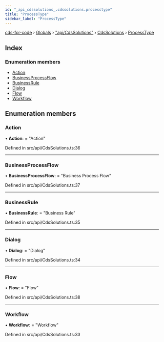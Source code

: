 ```yaml
---
id: "_api_cdssolutions_.cdssolutions.processtype"
title: "ProcessType"
sidebar_label: "ProcessType"
---
```


[cds-for-code](../index.md) › [Globals](../globals.md) › ["api/CdsSolutions"](../modules/_api_cdssolutions_.md) › [CdsSolutions](../modules/_api_cdssolutions_.cdssolutions.md) › [ProcessType](_api_cdssolutions_.cdssolutions.processtype.md)

## Index

### Enumeration members

* [Action](_api_cdssolutions_.cdssolutions.processtype.md#action)
* [BusinessProcessFlow](_api_cdssolutions_.cdssolutions.processtype.md#businessprocessflow)
* [BusinessRule](_api_cdssolutions_.cdssolutions.processtype.md#businessrule)
* [Dialog](_api_cdssolutions_.cdssolutions.processtype.md#dialog)
* [Flow](_api_cdssolutions_.cdssolutions.processtype.md#flow)
* [Workflow](_api_cdssolutions_.cdssolutions.processtype.md#workflow)

## Enumeration members

###  Action

• **Action**: = "Action"

Defined in src/api/CdsSolutions.ts:36

___

###  BusinessProcessFlow

• **BusinessProcessFlow**: = "Business Process Flow"

Defined in src/api/CdsSolutions.ts:37

___

###  BusinessRule

• **BusinessRule**: = "Business Rule"

Defined in src/api/CdsSolutions.ts:35

___

###  Dialog

• **Dialog**: = "Dialog"

Defined in src/api/CdsSolutions.ts:34

___

###  Flow

• **Flow**: = "Flow"

Defined in src/api/CdsSolutions.ts:38

___

###  Workflow

• **Workflow**: = "Workflow"

Defined in src/api/CdsSolutions.ts:33
